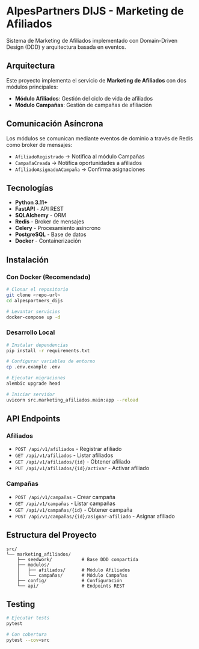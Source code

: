 # AlpesPartners DIJS - Marketing de Afiliados

Sistema de Marketing de Afiliados implementado con Domain-Driven Design (DDD) y arquitectura basada en eventos.

## Arquitectura

Este proyecto implementa el servicio de **Marketing de Afiliados** con dos módulos principales:

- **Módulo Afiliados**: Gestión del ciclo de vida de afiliados
- **Módulo Campañas**: Gestión de campañas de afiliación

## Comunicación Asíncrona

Los módulos se comunican mediante eventos de dominio a través de Redis como broker de mensajes:

- `AfiliadoRegistrado` → Notifica al módulo Campañas
- `CampañaCreada` → Notifica oportunidades a afiliados
- `AfiliadoAsignadoACampaña` → Confirma asignaciones

## Tecnologías

- **Python 3.11+**
- **FastAPI** - API REST
- **SQLAlchemy** - ORM
- **Redis** - Broker de mensajes
- **Celery** - Procesamiento asíncrono
- **PostgreSQL** - Base de datos
- **Docker** - Containerización

## Instalación

### Con Docker (Recomendado)

```bash
# Clonar el repositorio
git clone <repo-url>
cd alpespartners_dijs

# Levantar servicios
docker-compose up -d
```

### Desarrollo Local

```bash
# Instalar dependencias
pip install -r requirements.txt

# Configurar variables de entorno
cp .env.example .env

# Ejecutar migraciones
alembic upgrade head

# Iniciar servidor
uvicorn src.marketing_afiliados.main:app --reload
```

## API Endpoints

### Afiliados
- `POST /api/v1/afiliados` - Registrar afiliado
- `GET /api/v1/afiliados` - Listar afiliados
- `GET /api/v1/afiliados/{id}` - Obtener afiliado
- `PUT /api/v1/afiliados/{id}/activar` - Activar afiliado

### Campañas
- `POST /api/v1/campañas` - Crear campaña
- `GET /api/v1/campañas` - Listar campañas
- `GET /api/v1/campañas/{id}` - Obtener campaña
- `POST /api/v1/campañas/{id}/asignar-afiliado` - Asignar afiliado

## Estructura del Proyecto

```
src/
└── marketing_afiliados/
    ├── seedwork/           # Base DDD compartida
    ├── modulos/
    │   ├── afiliados/      # Módulo Afiliados
    │   └── campañas/       # Módulo Campañas
    ├── config/             # Configuración
    └── api/                # Endpoints REST
```

## Testing

```bash
# Ejecutar tests
pytest

# Con cobertura
pytest --cov=src
```
